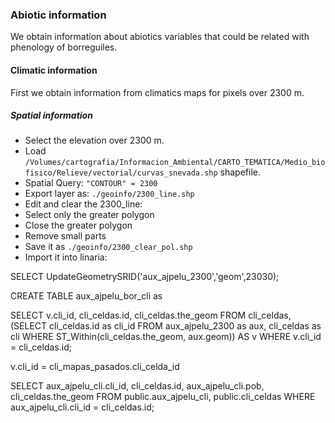 ### Abiotic information

We obtain information about abiotics variables that could be related with phenology of borreguiles. 

#### Climatic information 

First we obtain information from climatics maps for pixels over 2300 m. 

##### Spatial information
* Select the elevation over 2300 m. 
* Load `/Volumes/cartografia/Informacion_Ambiental/CARTO_TEMATICA/Medio_biofisico/Relieve/vectorial/curvas_snevada.shp` shapefile.
* Spatial Query: `"CONTOUR" = 2300` 
* Export layer as: `./geoinfo/2300_line.shp` 
* Edit and clear the 2300_line:
 * Select only the greater polygon
 * Close the greater polygon
 * Remove small parts 
 * Save it as `./geoinfo/2300_clear_pol.shp`
* Import it into linaria: 


SELECT UpdateGeometrySRID('aux_ajpelu_2300','geom',23030);


CREATE TABLE aux_ajpelu_bor_cli as

SELECT 
 v.cli_id,
 cli_celdas.id,
 cli_celdas.the_geom
FROM
  cli_celdas, 
  (SELECT 
    cli_celdas.id as cli_id
  FROM 
    aux_ajpelu_2300 as aux, 
    cli_celdas as cli 
  WHERE 
    ST_Within(cli_celdas.the_geom, aux.geom)) AS v
WHERE 
  v.cli_id = cli_celdas.id;
 



v.cli_id = cli_mapas_pasados.cli_celda_id 
 
 SELECT 
  aux_ajpelu_cli.cli_id, 
  cli_celdas.id, 
  aux_ajpelu_cli.pob, 
  cli_celdas.the_geom
FROM 
  public.aux_ajpelu_cli, 
  public.cli_celdas
WHERE 
  aux_ajpelu_cli.cli_id = cli_celdas.id;
 
 
 
